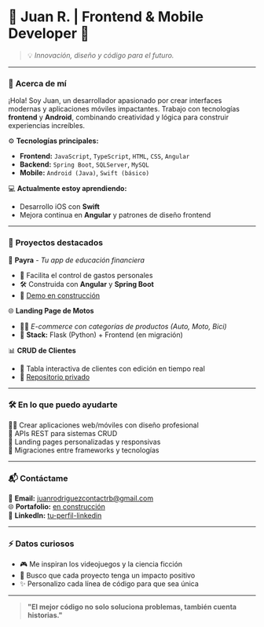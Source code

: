 # 👾 **Juan R.** | Frontend & Mobile Developer 🚀  

> 💡 _Innovación, diseño y código para el futuro._

---

### 🌌 **Acerca de mí**  
¡Hola! Soy Juan, un desarrollador apasionado por crear interfaces modernas y aplicaciones móviles impactantes. Trabajo con tecnologías **frontend** y **Android**, combinando creatividad y lógica para construir experiencias increíbles.  

⚙️ **Tecnologías principales:**  
- **Frontend:** `JavaScript`, `TypeScript`, `HTML`, `CSS`, `Angular`  
- **Backend:** `Spring Boot`, `SQLServer`, `MySQL`  
- **Mobile:** `Android (Java)`, `Swift (básico)`  

💻 **Actualmente estoy aprendiendo:**  
- Desarrollo iOS con **Swift**  
- Mejora continua en **Angular** y patrones de diseño frontend  

---

### 🚀 **Proyectos destacados**  
🌟 **Payra** - _Tu app de educación financiera_  
- 💸 Facilita el control de gastos personales  
- 🛠️ Construida con **Angular** y **Spring Boot**  
- 🔗 [Demo en construcción]()  

🌐 **Landing Page de Motos**  
- 🚴‍♂️ _E-commerce con categorías de productos (Auto, Moto, Bici)_  
- 🔗 **Stack:** Flask (Python) + Frontend (en migración)  

📊 **CRUD de Clientes**  
- 📇 Tabla interactiva de clientes con edición en tiempo real  
- 🔗 [Repositorio privado]()  

---

### 🛠️ **En lo que puedo ayudarte**  
👨‍💻 Crear aplicaciones web/móviles con diseño profesional  
📂 APIs REST para sistemas CRUD  
🎨 Landing pages personalizadas y responsivas  
🌱 Migraciones entre frameworks y tecnologías  

---

### 📬 **Contáctame**  
📧 **Email:** [juanrodriguezcontactrb@gmail.com](juanrodriguezcontactrb@gmail.com)  
🌐 **Portafolio:** [en construcción]()  
🔗 **LinkedIn:** [tu-perfil-linkedin](https://linkedin.com)  

---

### ⚡ **Datos curiosos**  
- 🎮 Me inspiran los videojuegos y la ciencia ficción  
- 🌌 Busco que cada proyecto tenga un impacto positivo  
- ✨ Personalizo cada línea de código para que sea única  

---

> **"El mejor código no solo soluciona problemas, también cuenta historias."**  
